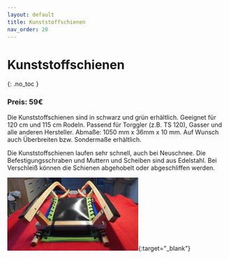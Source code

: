 ```yaml
---
layout: default
title: Kunststoffschienen
nav_order: 20
---
```


# Kunststoffschienen
{: .no_toc }
### Preis: 59€

Die Kunststoffschienen sind in schwarz und grün erhältlich. 
Geeignet für 120 cm und 115 cm Rodeln. Passend für Torggler (z.B. TS 120), Gasser und alle anderen Hersteller. 
Abmaße: 1050 mm x 36mm x 10 mm. Auf Wunsch auch Überbreiten bzw. Sondermaße erhältlich. 

Die Kunststoffschienen laufen sehr schnell, auch bei Neuschnee. 
Die Befestigungsschraben und Muttern und Scheiben sind aus Edelstahl. 
Bei Verschleiß können die Schienen abgehobelt oder abgeschliffen werden. 

[![schienen1](../images/small/schienen1.webp)](../images/schienen1.webp){:target="_blank"}
